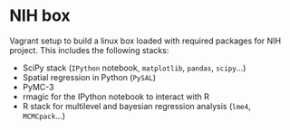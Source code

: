 # NIH box

Vagrant setup to build a linux box loaded with required packages for NIH
project. This includes the following stacks:

* SciPy stack (`IPython` notebook, `matplotlib`, `pandas`, `scipy`...)
* Spatial regression in Python (`PySAL`)
* PyMC-3
* rmagic for the IPython notebook to interact with R
* R stack for multilevel and bayesian regression analysis (`lme4`,
  `MCMCpack`...)
